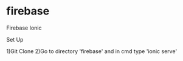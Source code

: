# firebase

Firebase Ionic

Set Up

1)Git Clone 
2)Go to directory 'firebase' and in cmd type 'ionic serve'
